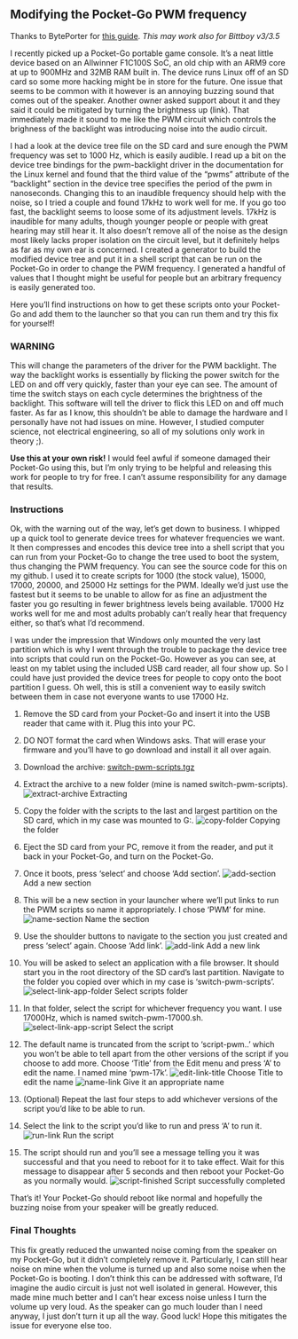 ## Modifying the Pocket-Go PWM frequency

Thanks to BytePorter for [this guide](https://byteporter.com/pocket-go-pwm-script-install). _This may work also for Bittboy v3/3.5_

I recently picked up a Pocket-Go portable game console. It’s a neat little device based on an Allwinner F1C100S SoC, an old chip with an ARM9 core at up to 900MHz and 32MB RAM built in. The device runs Linux off of an SD card so some more hacking might be in store for the future. One issue that seems to be common with it however is an annoying buzzing sound that comes out of the speaker. Another owner asked support about it and they said it could be mitigated by turning the brightness up (link). That immediately made it sound to me like the PWM circuit which controls the brighness of the backlight was introducing noise into the audio circuit.

I had a look at the device tree file on the SD card and sure enough the PWM frequency was set to 1000 Hz, which is easily audible. I read up a bit on the device tree bindings for the pwm-backlight driver in the documentation for the Linux kernel and found that the third value of the “pwms” attribute of the “backlight” section in the device tree specifies the period of the pwm in nanoseconds. Changing this to an inaudible frequency should help with the noise, so I tried a couple and found 17kHz to work well for me. If you go too fast, the backlight seems to loose some of its adjustment levels. 17kHz is inaudible for many adults, though younger people or people with great hearing may still hear it. It also doesn’t remove all of the noise as the design most likely lacks proper isolation on the circuit level, but it definitely helps as far as my own ear is concerned. I created a generator to build the modified device tree and put it in a shell script that can be run on the Pocket-Go in order to change the PWM frequency. I generated a handful of values that I thought might be useful for people but an arbitrary frequency is easily generated too.

Here you’ll find instructions on how to get these scripts onto your Pocket-Go and add them to the launcher so that you can run them and try this fix for yourself!

### WARNING

This will change the parameters of the driver for the PWM backlight. The way the backlight works is essentially by flicking the power switch for the LED on and off very quickly, faster than your eye can see. The amount of time the switch stays on each cycle determines the brightness of the backlight. This software will tell the driver to flick this LED on and off much faster. As far as I know, this shouldn’t be able to damage the hardware and I personally have not had issues on mine. However, I studied computer science, not electrical engineering, so all of my solutions only work in theory ;).

**Use this at your own risk!** I would feel awful if someone damaged their Pocket-Go using this, but I’m only trying to be helpful and releasing this work for people to try for free. I can’t assume responsibility for any damage that results.

### Instructions

Ok, with the warning out of the way, let’s get down to business. I whipped up a quick tool to generate device trees for whatever frequencies we want. It then compresses and encodes this device tree into a shell script that you can run from your Pocket-Go to change the tree used to boot the system, thus changing the PWM frequency. You can see the source code for this on my github. I used it to create scripts for 1000 (the stock value), 15000, 17000, 20000, and 25000 Hz settings for the PWM. Ideally we’d just use the fastest but it seems to be unable to allow for as fine an adjustment the faster you go resulting in fewer brightness levels being available. 17000 Hz works well for me and most adults probably can’t really hear that frequency either, so that’s what I’d recommend.

I was under the impression that Windows only mounted the very last partition which is why I went through the trouble to package the device tree into scripts that could run on the Pocket-Go. However as you can see, at least on my tablet using the included USB card reader, all four show up. So I could have just provided the device trees for people to copy onto the boot partition I guess. Oh well, this is still a convenient way to easily switch between them in case not everyone wants to use 17000 Hz.

1. Remove the SD card from your Pocket-Go and insert it into the USB reader that came with it. Plug this into your PC.

2. DO NOT format the card when Windows asks. That will erase your firmware and you’ll have to go download and install it all over again.

3. Download the archive: [switch-pwm-scripts.tgz](https://drive.google.com/file/d/1w4gffJEUU0QIiTAg5rDvUfUsxO0dzdWJ/view?usp=drive_link)

4. Extract the archive to a new folder (mine is named switch-pwm-scripts).
   ![extract-archive](https://user-images.githubusercontent.com/16083854/62438641-57b2a600-b716-11e9-93e5-7c3d1d034929.png)
   Extracting 

5. Copy the folder with the scripts to the last and largest partition on the SD card, which in my case was mounted to G:.
   ![copy-folder](https://user-images.githubusercontent.com/16083854/62438640-57b2a600-b716-11e9-80e3-f4e4434404e4.png)
   Copying the folder 

6. Eject the SD card from your PC, remove it from the reader, and put it back in your Pocket-Go, and turn on the Pocket-Go.

7. Once it boots, press ‘select’ and choose ‘Add section’.
   ![add-section](https://user-images.githubusercontent.com/16083854/62438632-571a0f80-b716-11e9-8601-d5ddd2b8c279.jpg)
   Add a new section 

8. This will be a new section in your launcher where we’ll put links to run the PWM scripts so name it appropriately. I chose ‘PWM’ for mine.
   ![name-section](https://user-images.githubusercontent.com/16083854/62438635-571a0f80-b716-11e9-9db5-26071fab35d1.jpg)
   Name the section 

9. Use the shoulder buttons to navigate to the section you just created and press ‘select’ again. Choose ‘Add link’.
   ![add-link](https://user-images.githubusercontent.com/16083854/62438631-56817900-b716-11e9-8954-d84cc723317b.jpg)
   Add a new link 

10. You will be asked to select an application with a file browser. It should start you in the root directory of the SD card’s last partition. Navigate to the folder you copied over which in my case is ‘switch-pwm-scripts’.
    ![select-link-app-folder](https://user-images.githubusercontent.com/16083854/62438638-57b2a600-b716-11e9-8c9a-6558088b70f6.jpg)
     Select scripts folder 

11. In that folder, select the script for whichever frequency you want. I use 17000Hz, which is named switch-pwm-17000.sh.
    ![select-link-app-script](https://user-images.githubusercontent.com/16083854/62438639-57b2a600-b716-11e9-90a0-b9e7a41b6cb9.jpg)
    Select the script 

12. The default name is truncated from the script to ‘script-pwm..’ which you won’t be able to tell apart from the other versions of the script if you choose to add more. Choose ‘Title’ from the Edit menu and press ‘A’ to edit the name. I named mine ‘pwm-17k’.
    ![edit-link-title](https://user-images.githubusercontent.com/16083854/62438633-571a0f80-b716-11e9-84c9-309eb75abdb9.jpg)
    Choose Title to edit the name
    ![name-link](https://user-images.githubusercontent.com/16083854/62438634-571a0f80-b716-11e9-8965-77d460c83948.jpg)
    Give it an appropriate name

13. (Optional) Repeat the last four steps to add whichever versions of the script you’d like to be able to run.

14. Select the link to the script you’d like to run and press ‘A’ to run it.
    ![run-link](https://user-images.githubusercontent.com/16083854/62438636-571a0f80-b716-11e9-9177-358078f2de44.jpg)
    Run the script

15. The script should run and you’ll see a message telling you it was successful and that you need to reboot for it to take effect. Wait for this message to disappear after 5 seconds and then reboot your Pocket-Go as you normally would.
    ![script-finished](https://user-images.githubusercontent.com/16083854/62438637-57b2a600-b716-11e9-9df4-972a6f35ca80.jpg)
    Script successfully completed

That’s it! Your Pocket-Go should reboot like normal and hopefully the buzzing noise from your speaker will be greatly reduced.

### Final Thoughts

This fix greatly reduced the unwanted noise coming from the speaker on my Pocket-Go, but it didn’t completely remove it. Particularly, I can still hear noise on mine when the volume is turned up and also some noise when the Pocket-Go is booting. I don’t think this can be addressed with software, I’d imagine the audio circuit is just not well isolated in general. However, this made mine much better and I can’t hear excess noise unless I turn the volume up very loud. As the speaker can go much louder than I need anyway, I just don’t turn it up all the way. Good luck! Hope this mitigates the issue for everyone else too.